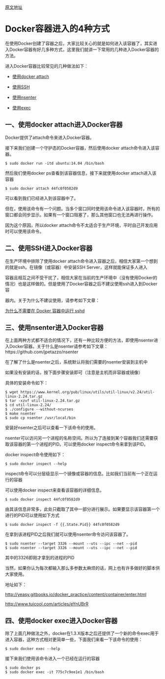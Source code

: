 [原文地址](https://www.cnblogs.com/xhyan/p/6593075.html)

# Docker容器进入的4种方式
 
在使用Docker创建了容器之后，大家比较关心的就是如何进入该容器了，其实进入Docker容器有好几多种方式，这里我们就讲一下常用的几种进入Docker容器的方法。

进入Docker容器比较常见的几种做法如下：

- [使用docker attach](#docker-attach)

- [使用SSH](#ssh)

- [使用nsenter](#nsenter)

- [使用exec](#docker-exec)

<h2 name="docker-attach">一、使用docker attach进入Docker容器</h2>

Docker提供了attach命令来进入Docker容器。

接下来我们创建一个守护态的Docker容器，然后使用docker attach命令进入该容器。
````ssh
$ sudo docker run -itd ubuntu:14.04 /bin/bash  
````

然后我们使用docker ps查看到该容器信息，接下来就使用docker attach进入该容器

````ssh
$ sudo docker attach 44fc0f0582d9  
````

可以看到我们已经进入到该容器中了。

 

但在，使用该命令有一个问题。当多个窗口同时使用该命令进入该容器时，所有的窗口都会同步显示。如果有一个窗口阻塞了，那么其他窗口也无法再进行操作。

因为这个原因，所以docker attach命令不太适合于生产环境，平时自己开发应用时可以使用该命令。

<h2 name="ssh">二、使用SSH进入Docker容器</h2>
在生产环境中排除了使用docker attach命令进入容器之后，相信大家第一个想到的就是ssh。在镜像（或容器）中安装SSH Server，这样就能保证多人进入

容器且相互之间不受干扰了，相信大家在当前的生产环境中（没有使用Docker的情况）也是这样做的。但是使用了Docker容器之后不建议使用ssh进入到Docker容

器内。关于为什么不建议使用，请参考如下文章：

[为什么不需要在 Docker 容器中运行 sshd](http://www.oschina.net/translate/why-you-dont-need-to-run-sshd-in-docker?cmp)

<h2 name="nsenter">三、使用nsenter进入Docker容器</h2>
在上面两种方式都不适合的情况下，还有一种比较方便的方法，即使用nsenter进入Docker容器。关于什么是nsenter请参考如下文章：https://github.com/jpetazzo/nsenter

在了解了什么是nsenter之后，系统默认将我们需要的nsenter安装到主机中

如果没有安装的话，按下面步骤安装即可（注意是主机而非容器或镜像）

具体的安装命令如下：

````ssh
$ wget https://www.kernel.org/pub/linux/utils/util-linux/v2.24/util-linux-2.24.tar.gz  
$ tar -xzvf util-linux-2.24.tar.gz  
$ cd util-linux-2.24/  
$ ./configure --without-ncurses  
$ make nsenter  
$ sudo cp nsenter /usr/local/bin  
````
安装好nsenter之后可以查看一下该命令的使用。

nsenter可以访问另一个进程的名称空间。所以为了连接到某个容器我们还需要获取该容器的第一个进程的PID。可以使用docker inspect命令来拿到该PID。

docker inspect命令使用如下：

````ssh
$ sudo docker inspect --help   
````
inspect命令可以分层级显示一个镜像或容器的信息。比如我们当前有一个正在运行的容器

可以使用docker inspect来查看该容器的详细信息。

````ssh
$ sudo docker inspect 44fc0f0582d9  
````

由其该信息非常多，此处只截取了其中一部分进行展示。如果要显示该容器第一个进行的PID可以使用如下方式

````ssh
$ sudo docker inspect -f {{.State.Pid}} 44fc0f0582d9  
````

在拿到该进程PID之后我们就可以使用nsenter命令访问该容器了。

````ssh
$ sudo nsenter --target 3326 --mount --uts --ipc --net --pid  
$ sudo nsenter --target 3326 --mount --uts --ipc --net --pid  
````

其中的3326即刚才拿到的进程的PID

当然，如果你认为每次都输入那么多参数太麻烦的话，网上也有许多做好的脚本供大家使用。

地址如下：

http://yeasy.gitbooks.io/docker_practice/content/container/enter.html

http://www.tuicool.com/articles/eYnUBrR

 

<h2 name="docker-exec">四、使用docker exec进入Docker容器</h2>

除了上面几种做法之外，docker在1.3.X版本之后还提供了一个新的命令exec用于进入容器，这种方式相对更简单一些，下面我们来看一下该命令的使用：

````ssh
$ sudo docker exec --help   
````


接下来我们使用该命令进入一个已经在运行的容器

````ssh
$ sudo docker ps  
$ sudo docker exec -it 775c7c9ee1e1 /bin/bash  
````
